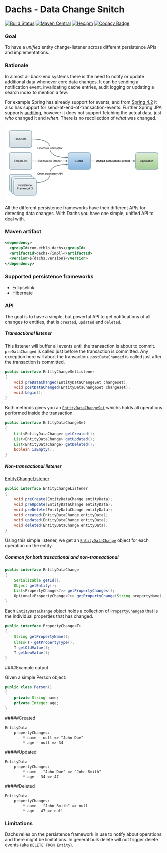 # Dachs - Data Change Snitch
[![Build Status](https://travis-ci.org/ethlo/dachs.svg?branch=master)](https://travis-ci.org/ethlo/dachs)
[![Maven Central](https://img.shields.io/maven-central/v/com.ethlo.dachs/dachs.svg)](http://search.maven.org/#search%7Cga%7C1%7Cg%3A%22com.ethlo.dachs%22%20a%3A%22dachs%22)
[![Hex.pm](https://img.shields.io/hexpm/l/plug.svg)](LICENSE)
[![Codacy Badge](https://api.codacy.com/project/badge/Grade/9b2a46c2ffdb4c86ad971eec64a06e8b)](https://www.codacy.com/app/ethlo/dachs?utm_source=github.com&amp;utm_medium=referral&amp;utm_content=ethlo/dachs&amp;utm_campaign=Badge_Grade)

### Goal

To have a _unified_ entity change-listener across different persistence APIs and implementations.

### Rationale

In almost all back-end systems there is the need to notify or update additional data whenever core data changes. It can be sending a notification event, invalidating cache entries, audit logging or updating a search index to mention a few. 

For example Spring has already support for events, and from [Spring 4.2](https://spring.io/blog/2015/02/11/better-application-events-in-spring-framework-4-2#transaction-bound-events) it also has support for send-at-end-of-transaction-events. Further Spring JPA supports [auditing](http://docs.spring.io/spring-data/jpa/docs/1.5.0.RELEASE/reference/html/jpa.repositories.html#jpa.auditing), however it does not support fetching the actual data, just _who_ changed it and _when_. There is no recollection of _what_ was changed.

![Dachs flow](/resources/dachs_flow.png)

All the different persistence frameworks have their different APIs for detecting data changes. With Dachs you have one simple, unified API to deal with.

### Maven artifact

```xml
<dependency>
  <groupId>com.ethlo.dachs</groupId>
  <artifactId>dachs-{impl}</artifactId>
  <version>${dachs.version}</version>
</dependency>
```

### Supported persistence frameworks
* Eclipselink
* Hibernate

### API
The goal is to have a simple, but powerful API to get notifications of all changes to entities, that is `created`, `updated` and `deleted`.

##### Transactional listener

This listener will buffer all events until the transaction is about to commit. `preDataChanged` is called just before the transaction is committed. Any exception here will abort the transaction. `postDataChanged` is called just after the transaction is committed. 

```java
public interface EntityChangeSetListener
{
	void preDataChanged(EntityDataChangeSet changeset);
	void postDataChanged(EntityDataChangeSet changeset);
	void begin();
}
```

Both methods gives you an [`EntityDataChangeSet`](https://github.com/ethlo/dachs/blob/master/dachs-common/src/main/java/com/ethlo/dachs/EntityDataChangeSet.java) whichs holds all operations performed inside the transaction.
```java
public interface EntityDataChangeSet
{
	List<EntityDataChange> getCreated();
	List<EntityDataChange> getUpdated();
	List<EntityDataChange> getDeleted();
	boolean isEmpty();
}
```

##### Non-transactional listener

 [EntityChangeListener](https://github.com/ethlo/dachs/blob/master/dachs-common/src/main/java/com/ethlo/dachs/EntityChangeListener.java)
```java
public interface EntityChangeListener
{
	void preCreate(EntityDataChange entityData);
	void preUpdate(EntityDataChange entityData);
	void preDelete(EntityDataChange entityData);
	void created(EntityDataChange entityData);
	void updated(EntityDataChange entityData);
	void deleted(EntityDataChange entityData);
}
```

Using this simple listener, we get an [`EntityDataChange`](https://github.com/ethlo/dachs/blob/master/dachs-common/src/main/java/com/ethlo/dachs/EntityDataChange.java) object for each operation on the entity.

##### Common for both trasactional and non-transactional
```java
public interface EntityDataChange
{
	Serializable getId();
	Object getEntity();
	List<PropertyChange<?>> getPropertyChanges();
	Optional<PropertyChange<?>> getPropertyChange(String propertyName);
}
```

Each `EntityDataChange` object holds a collection of [`PropertyChange`s](https://github.com/ethlo/dachs/blob/master/dachs-common/src/main/java/com/ethlo/dachs/PropertyChange.java) that is the individual properties that has changed.

```java
public interface PropertyChange<T>
{
	String getPropertyName();
	Class<T> getPropertyType();
	T getOldValue();
	T getNewValue();
}
```
####Example output

Given a simple Person object:

```java
public class Person()
{
	private String name;
	private Integer age;
}
```

#####Created
```
EntityData
	propertyChanges:
		* name - null => "John Doe"
		* age - null => 34
```

#####Updated
```
EntityData
	propertyChanges:
		* name - "John Doe" => "John Smith"
		* age - 34 => 47
```

#####Deleted
```
EntityData
	propertyChanges:
		* name - "John Smith" => null
		* age - 47 => null
```

### Limitations
Dachs relies on the persistence framework in use to notify about operations and there might be limitations. 
In general bulk delete will not trigger delete events (aka `DELETE FROM Entity`). 
